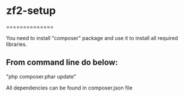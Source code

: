 # zf2-setup
==============

You need to install "composer" package and use it to install all required libraries. 

From command line do below:
----------------------------

"php composer.phar update"

All dependencies can be found in composer.json file



